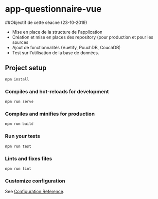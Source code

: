 # app-questionnaire-vue

##Objectif de cette séacne (23-10-2019)
- Mise en place de la structure de l'application
- Création et mise en places des repository (pour production et pour les sources
- Ajout de fonctionnalités (Vuetify, PouchDB, CouchDB)
- Test sur l'utilisation de la base de données.

## Project setup
```
npm install
```

### Compiles and hot-reloads for development
```
npm run serve
```

### Compiles and minifies for production
```
npm run build
```

### Run your tests
```
npm run test
```

### Lints and fixes files
```
npm run lint
```

### Customize configuration
See [Configuration Reference](https://cli.vuejs.org/config/).
